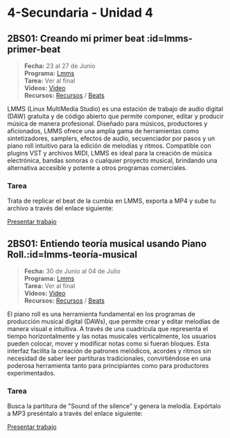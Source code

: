 # 4-Secundaria - Unidad 4

## 2BS01: Creando mi primer beat :id=lmms-primer-beat

> <i class="bi bi-calendar"></i> **Fecha:** 23 al 27 de Junio<br><i class="bi bi-window-desktop"></i> **Programa:** [Lmms](https://lmms.io/)<br><i class="bi bi-calendar-check"></i> **Tarea:** Ver al final<br><i class="bi bi-play-btn"></i> **Videos:** [Video](https://www.youtube.com/watch?v=pZA11h8YQPk)<br><i class="bi bi-briefcase"></i> **Recursos:** [Recursos](https://drive.google.com/drive/folders/19UQ_kuY8V0xU3Kd8aMDtbcXS7qQDOJ98?usp=sharing) / [Beats](https://wambox.net/beats-rhythms/)

LMMS (Linux MultiMedia Studio) es una estación de trabajo de audio digital (DAW) gratuita y de código abierto que permite componer, editar y producir música de manera profesional. Diseñado para músicos, productores y aficionados, LMMS ofrece una amplia gama de herramientas como sintetizadores, samplers, efectos de audio, secuenciador por pasos y un piano roll intuitivo para la edición de melodías y ritmos. Compatible con plugins VST y archivos MIDI, LMMS es ideal para la creación de música electrónica, bandas sonoras o cualquier proyecto musical, brindando una alternativa accesible y potente a otros programas comerciales.

### Tarea

Trata de replicar el beat de la cumbia en LMMS, exporta a MP4 y sube tu archivo a través del enlace siguiente:

<a class="work-present" href="https://mariareinista-my.sharepoint.com/:f:/g/personal/admin_mrc_edu_pe/Em6VxACq5BtIuvhIfci5ZEYBXJgwkPuiaUiC6IldPOKc_w">
<i class="bi bi-file-earmark-plus icon"></i> Presentar trabajo 
</a>

<div class="currentTheme">

## 2BS01: Entiendo teoría musical usando Piano Roll.:id=lmms-teoría-musical

> <i class="bi bi-calendar"></i> **Fecha:** 30 de Junio al 04 de Julio<br><i class="bi bi-window-desktop"></i> **Programa:** [Lmms](https://lmms.io/)<br><i class="bi bi-calendar-check"></i> **Tarea:** Ver al final<br><i class="bi bi-play-btn"></i> **Videos:** [Video](https://www.youtube.com/watch?v=JLpELpY1r0s)<br><i class="bi bi-briefcase"></i> **Recursos:** [Recursos](https://drive.google.com/drive/folders/19UQ_kuY8V0xU3Kd8aMDtbcXS7qQDOJ98?usp=sharing) / [Beats](https://wambox.net/beats-rhythms/)

El piano roll es una herramienta fundamental en los programas de producción musical digital (DAWs), que permite crear y editar melodías de manera visual e intuitiva. A través de una cuadrícula que representa el tiempo horizontalmente y las notas musicales verticalmente, los usuarios pueden colocar, mover y modificar notas como si fueran bloques. Esta interfaz facilita la creación de patrones melódicos, acordes y ritmos sin necesidad de saber leer partituras tradicionales, convirtiéndose en una poderosa herramienta tanto para principiantes como para productores experimentados.

### Tarea

Busca la partitura de "Sound of the silence" y genera la melodía. Expórtalo a MP3 preséntalo a través del enlace siguiente:

<a class="work-present" href="https://mariareinista-my.sharepoint.com/:f:/g/personal/admin_mrc_edu_pe/En40ngYSBcBHjWz7i0dY0bEB3xwzF4bkQTZzuF2l8EZYiA">
<i class="bi bi-file-earmark-plus icon"></i> Presentar trabajo 
</a>

</div>